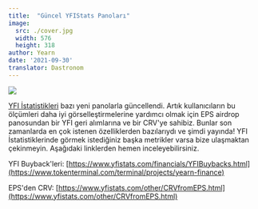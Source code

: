 ```yaml
---
title:  "Güncel YFIStats Panoları"
image:
  src: ./cover.jpg
  width: 576
  height: 318
author: Yearn
date: '2021-09-30'
translator: Dastronom
---
```


![](/_posts/_announcements/updated-YFIstats-dashboards/1.jpg?w=1280&h=707)

[YFI İstatistikleri](https://www.yfistats.com/) bazı yeni panolarla güncellendi. Artık kullanıcıların bu ölçümleri daha iyi görselleştirmelerine yardımcı olmak için EPS airdrop panosundan bir YFI geri alımlarına ve bir CRV'ye sahibiz. Bunlar son zamanlarda en çok istenen özelliklerden bazılarıydı ve şimdi yayında! YFI İstatistiklerinde görmek istediğiniz başka metrikler varsa bize ulaşmaktan çekinmeyin. Aşağıdaki linklerden hemen inceleyebilirsiniz.

YFI Buyback'leri: [https://www.yfistats.com/financials/YFIBuybacks.html](https://www.tokenterminal.com/terminal/projects/yearn-finance)

EPS'den CRV: [https://www.yfistats.com/other/CRVfromEPS.html](https://www.yfistats.com/other/CRVfromEPS.html)
